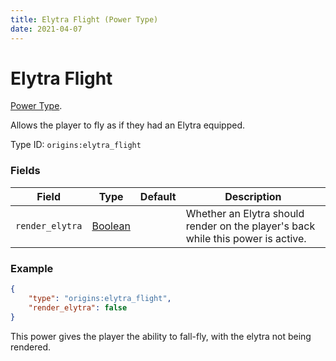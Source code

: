 ```yaml
---
title: Elytra Flight (Power Type)
date: 2021-04-07
---
```

# Elytra Flight

[Power Type](../power_types.md).

Allows the player to fly as if they had an Elytra equipped.

Type ID: `origins:elytra_flight`

### Fields

Field  | Type | Default | Description
-------|------|---------|-------------
`render_elytra` | [Boolean](../data_types/boolean.md) |  | Whether an Elytra should render on the player's back while this power is active.


### Example
```json
{
    "type": "origins:elytra_flight",
    "render_elytra": false
}
```
This power gives the player the ability to fall-fly, with the elytra not being rendered.